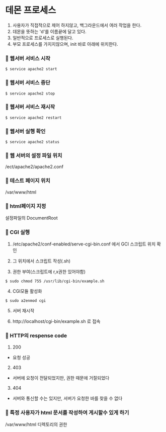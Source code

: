 # 데몬 프로세스
1. 사용자가 직접적으로 제어 하지않고, 백그라운드에서 여러 작업을 한다.
2. 데몬을 뜻하는 'd'를 이름끝에 달고 있다.
3. 일반적으로 프로세스로 실행된다.
4. 부모 프로세스를 가지지않으며, init 바로 아래에 위치한다.


### :dart: 웹서버 서비스 시작
```
$ service apache2 start
```

### :dart: 웹서버 서비스 중단
```
$ service apache2 stop
```

### :dart: 웹서버 서비스 재시작
```
$ service apache2 restart
```

### :dart: 웹서버 실행 확인
```
$ service apache2 status
```

### :dart: 웹 서버의 설정 파일 위치
/ect/apache2/apache2.conf

### :dart: 테스트 페이지 위치
/var/www/html


### :dart: html페이지 지정
설정파일의 DocumentRoot

### :dart: CGI 실행
1. /etc/apache2/conf-enabled/serve-cgi-bin.conf 에서 GCI 스크립트 위치 확인

2. 그 위치에서 스크립트 작성(.sh)

3. 권한 부여(스크립트에 r,x권한 있어야함)
```
$ sudo chmod 755 /usr/lib/cgi-bin/example.sh
```

4. CGI모듈 활성화

```
$ sudo a2enmod cgi
```

5. 서버 재시작

6. http://localhost/cgi-bin/example.sh 로 접속



### :dart: HTTP의 respense code

1. 200
  - 요청 성공
2. 403
  - 서버에 요청이 전달되었지만, 권한 때문에 거절되었다
3. 404
  -  서버와 통신할 수는 있지만, 서버가 요청한 바를 찾을 수 없다
  
### 🎯 특정 사용자가 html 문서를 작성하여 게시할수 있게 하기

/var/www/html 디렉토리의 권한 
